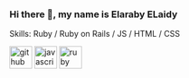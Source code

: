 ### Hi there 👋, my name is Elaraby ELaidy

Skills: Ruby / Ruby on Rails / JS / HTML / CSS 

[<img src='https://cdn.jsdelivr.net/npm/simple-icons@3.0.1/icons/github.svg' alt='github' height='40'>](https://github.com/elarabyelaidy19)  [<img src='https://cdn.jsdelivr.net/npm/simple-icons@3.0.1/icons/javascript.svg' alt='javascript' height='40'>](https://iconarchive.com/show/developer-icons-by-graphics-vibe/javascript-icon.html)  [<img src='https://cdn.jsdelivr.net/npm/simple-icons@3.0.1/icons/ruby.svg' alt='ruby' height='40'>](https://iconarchive.com/show/real-vista-development-icons-by-iconshock/ruby-icon.html)  



 
